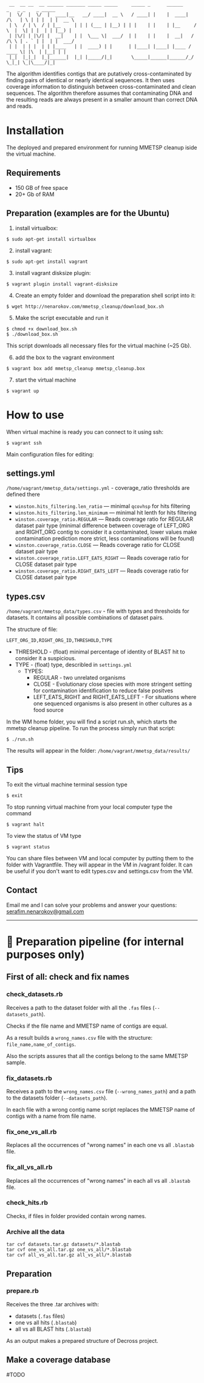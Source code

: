 ```
 __  __ __  __ ______ _______ _____ _____     _____ _      ______          _   _ _    _ _____
 |  \/  |  \/  |  ____|__   __/ ____|  __ \   / ____| |    |  ____|   /\   | \ | | |  | |  __ \
 | \  / | \  / | |__     | | | (___ | |__) | | |    | |    | |__     /  \  |  \| | |  | | |__) |
 | |\/| | |\/| |  __|    | |  \___ \|  ___/  | |    | |    |  __|   / /\ \ | . ` | |  | |  ___/
 | |  | | |  | | |____   | |  ____) | |      | |____| |____| |____ / ____ \| |\  | |__| | |
 |_|  |_|_|  |_|______|  |_| |_____/|_|       \_____|______|______/_/    \_|_| \_|\____/|_|
```

The algorithm identifies contigs that are putatively cross-contaminated by finding pairs of identical or nearly identical sequences. It then uses coverage information to distinguish between cross-contaminated and clean sequences. The algorithm therefore assumes that contaminating DNA and the resulting reads are always present in a smaller amount than correct DNA and reads.

# Installation

The deployed and prepared environment for running MMETSP cleanup iside the virtual machine.

## Requirements
- 150 GB of free space
- 20+ Gb of RAM


## Preparation (examples are for the Ubuntu)

1) install virtualbox:
```console
$ sudo apt-get install virtualbox
```

2) install vagrant:
```console
$ sudo apt-get install vagrant
```

3) install vagrant disksize plugin:
```console
$ vagrant plugin install vagrant-disksize
```

4) Create an empty folder and download the preparation shell script into it:
```console
$ wget http://nenarokov.com/mmetsp_cleanup/download_box.sh
```

5) Make the script executable and run it
```console
$ chmod +x download_box.sh
$ ./download_box.sh
```

This script downloads all necessary files for the virtual machine (~25 Gb).

6) add the box to the vagrant environment
```console
$ vagrant box add mmetsp_cleanup mmetsp_cleanup.box
```

7) start the virtual machine
```console
$ vagrant up
```

# How to use
When virtual machine is ready you can connect to it using ssh:
```console
$ vagrant ssh
```

Main configuration files for editing:

## settings.yml
`/home/vagrant/mmetsp_data/settings.yml` - coverage_ratio thresholds are defined there

* `winston.hits_filtering.len_ratio` &mdash; minimal `qcovhsp` for hits filtering
* `winston.hits_filtering.len_minimum` &mdash; minimal hit lenth for hits filtering
* `winston.coverage_ratio.REGULAR` &mdash; Reads coverage ratio for REGULAR dataset pair type 
(minimal difference between coverage of LEFT_ORG and RIGHT_ORG contig to consider it a contaminated, lower values make contamination prediction more strict, less contaminations will be found)
* `winston.coverage_ratio.CLOSE` &mdash; Reads coverage ratio for CLOSE dataset pair type
* `winston.coverage_ratio.LEFT_EATS_RIGHT` &mdash; Reads coverage ratio for CLOSE dataset pair type
* `winston.coverage_ratio.RIGHT_EATS_LEFT` &mdash; Reads coverage ratio for CLOSE dataset pair type

## types.csv
`/home/vagrant/mmetsp_data/types.csv` - file with types and thresholds for datasets. It contains all possible combinations of dataset pairs.

The structure of file:

`LEFT_ORG_ID,RIGHT_ORG_ID,THRESHOLD,TYPE`

* THRESHOLD - (float) minimal percentage of identity of BLAST hit to consider it a suspicious.
* TYPE - (float) type, describled in `settings.yml`
   * TYPES:
      * REGULAR - two unrelated organisms
      * CLOSE - Evolutionary close species with more stringent setting for contamination identification to reduce false positves
      * LEFT_EATS_RIGHT and RIGHT_EATS_LEFT - For situations where one sequenced organisms is also present in other cultures as a food source 

In the WM home folder, you will find a script run.sh, which starts the mmetsp cleanup pipeline.
To run the process simply run that script:
```console
$ ./run.sh
```

The results will appear in the folder: `/home/vagrant/mmetsp_data/results/`

## Tips
To exit the virtual machine terminal session type
```console
$ exit
```

To stop running virtual machine from your local computer type the command
```console
$ vagrant halt
```

To view the status of VM type
```console
$ vagrant status
```

You can share files between VM and local computer by putting them to the folder with Vagrantfile.
They will appear in the VM in /vagrant folder.
It can be useful if you don't want to edit types.csv and settings.csv from the VM.

## Contact
Email me and I can solve your problems and answer your questions:
serafim.nenarokov@gmail.com

---

# :construction: Preparation pipeline (for internal purposes only)

## First of all: check and fix names

### check_datasets.rb
Receives a path to the dataset folder with all the `.fas` files (`--datasets_path`).

Checks if the file name and MMETSP name of contigs are equal.

As a result builds a `wrong_names.csv` file with the structure: `file_name,name_of_contigs`.

Also the scripts assures that all the contigs belong to the same MMETSP sample.

### fix_datasets.rb
Receives a path to the `wrong_names.csv` file (`--wrong_names_path`) and a path to the datasets folder (`--datasets_path`).

In each file with a wrong contig name script replaces the MMETSP name of contigs with a name from file name.

### fix_one_vs_all.rb
Replaces all the occurrences of "wrong names" in each one vs all `.blastab` file.

### fix_all_vs_all.rb
Replaces all the occurrences of "wrong names" in each all vs all `.blastab` file.

### check_hits.rb
Checks, if files in folder provided contain wrong names.

### Archive all the data
```
tar cvf datasets.tar.gz datasets/*.blastab
tar cvf one_vs_all.tar.gz one_vs_all/*.blastab
tar cvf all_vs_all.tar.gz all_vs_all/*.blastab
```

## Preparation

### prepare.rb

Receives the three .tar archives with:
- datasets (`.fas` files)
- one vs all hits (`.blastab`)
- all vs all BLAST hits (`.blastab`)

As an output makes a prepared structure of Decross project.

## Make a coverage database
#TODO

